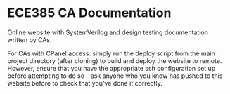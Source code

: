 # ECE385 CA Documentation

Online website with SystemVerilog and design testing documentation written by CAs.

For CAs with CPanel access: simply run the deploy script from the main project directory (after cloning) to build and deploy the website to remote. However, ensure that you have the appropriate ssh configuration set up before attempting to do so - ask anyone who you know has pushed to this website before to check that you've done it correctly.
